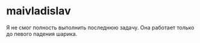 # maivladislav
Я не смог полность выполнить последнюю задачу. Она работает только до певого падения шарика.
